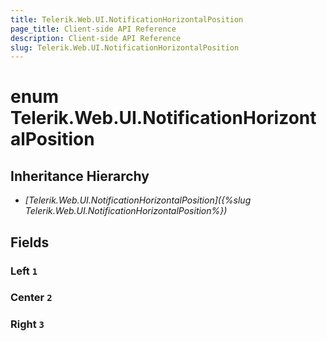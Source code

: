 ```yaml
---
title: Telerik.Web.UI.NotificationHorizontalPosition
page_title: Client-side API Reference
description: Client-side API Reference
slug: Telerik.Web.UI.NotificationHorizontalPosition
---
```


# enum Telerik.Web.UI.NotificationHorizontalPosition

## Inheritance Hierarchy

* *[Telerik.Web.UI.NotificationHorizontalPosition]({%slug Telerik.Web.UI.NotificationHorizontalPosition%})*

## Fields

### Left `1`

### Center `2`

### Right `3`


